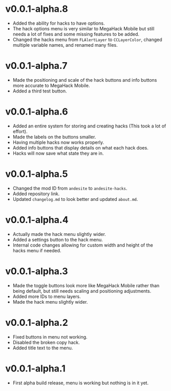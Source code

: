 # v0.0.1-alpha.8

- Added the ability for hacks to have options.
- The hack options menu is very similar to MegaHack Mobile but still needs a lot of fixes and some missing features to be added.
- Changed the hacks menu from `FLAlertLayer` to `CCLayerColor`, changed multiple variable names, and renamed many files.

# v0.0.1-alpha.7

- Made the positioning and scale of the hack buttons and info buttons more accurate to MegaHack Mobile.
- Added a third test button.

# v0.0.1-alpha.6

- Added an entire system for storing and creating hacks (This took a lot of effort).
- Made the labels on the buttons smaller.
- Having multiple hacks now works properly.
- Added info buttons that display details on what each hack does.
- Hacks will now save what state they are in.

# v0.0.1-alpha.5

- Changed the mod ID from `andesite` to `andesite-hacks`.
- Added repository link.
- Updated `changelog.md` to look better and updated `about.md`.

# v0.0.1-alpha.4

- Actually made the hack menu slightly wider.
- Added a settings button to the hack menu.
- Internal code changes allowing for custom width and height of the hacks menu if needed.

# v0.0.1-alpha.3

- Made the toggle buttons look more like MegaHack Mobile rather than being default, but still needs scaling and positioning adjustments.
- Added more IDs to menu layers.
- Made the hack menu slightly wider.

# v0.0.1-alpha.2

- Fixed buttons in menu not working.
- Disabled the broken copy hack.
- Added title text to the menu.

# v0.0.1-alpha.1

- First alpha build release, menu is working but nothing is in it yet.
